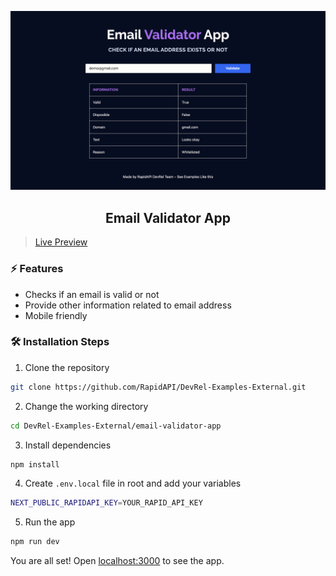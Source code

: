 ![cover](assets/cover.png)

<div align="center">
	<h2>Email Validator App</h2>
</div>

> [Live Preview](https://rapidapi-example-email-validator-app.vercel.app/)

### ⚡️ Features

- Checks if an email is valid or not
- Provide other information related to email address
- Mobile friendly

### 🛠️ Installation Steps

1. Clone the repository

```bash
git clone https://github.com/RapidAPI/DevRel-Examples-External.git
```

2. Change the working directory

```bash
cd DevRel-Examples-External/email-validator-app
```

3. Install dependencies

```bash
npm install
```

4. Create `.env.local` file in root and add your variables

```bash
NEXT_PUBLIC_RAPIDAPI_KEY=YOUR_RAPID_API_KEY
```

5. Run the app

```bash
npm run dev
```

You are all set! Open [localhost:3000](http://localhost:3000/) to see the app.
